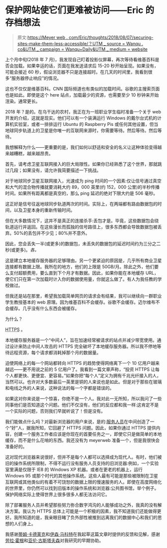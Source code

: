 # 保护网站使它们更难被访问——Eric 的存档想法

> 原文:[https://Meyer web . com/Eric/thoughts/2018/08/07/securing-sites-make-them-less-accessible/？UTM _ source = Wanqu . co&UTM _ campaign = Wanqu+Daily&UTM _ medium = website](https://meyerweb.com/eric/thoughts/2018/08/07/securing-sites-made-them-less-accessible/?utm_source=wanqu.co&utm_campaign=Wanqu+Daily&utm_medium=website)

上个月中旬(2018 年 7 月)，我发现自己盯着投影仪屏幕，再次等待看维基百科是否会加载。如果幸运的话，页面在我发送请求后 15-20 秒开始呈现。如果没有，可能会接近 60 秒，假设浏览器不只是连接超时。在几天的时间里，我看到很多“服务器停止响应”的情况。

这也不仅仅是维基百科。CNN 国际频道也有类似的加载时间。谷歌的主搜索页面也是如此。即使是这个 here 站点，加载最少的资源，也需要至少 10 秒钟来开始渲染。通常更长。

2018 年？是的。在乌干达的农村，我正在为一班职业学生临时准备一个关于 web 开发的介绍，这就是现实。他们可以有一个装满运行 Windows 的戴尔台式机的计算机实验室，或者一排排运行 Ubuntu 的 Raspberry Pis 或任何其他设置，但当地球同步轨道上的卫星是你唯一的互联网来源时，你需要等待。然后等待。然后等待。

我想解释为什么——更重要的是，我们如何以舒适和安全的名义让这种体验变得越来越糟糕，越来越昂贵。

首先，请考虑卫星互联网接入的巨大局限性。如果你已经熟悉了这个世界，那就跳过几段；如果没有，请允许我简要描述一下挑战。

对于地球同步卫星互联网接入，光速成为 ping 时间的一个因素:仅让信号通过真空和大气的混合物传播就要消耗大约 89，000 英里(约 152，000 公里)的半秒传播时间。如果所有距离都是真空的，那么 ping 延迟的绝对下限大约是 506 毫秒。

这正好是信号往返地球同步轨道两次的时间。实际上，在两端都有路由数据包的时间，以及卫星本身的重新传输时间。

但在大多数情况下，这并不是真正的连接杀手:丢包才是。毕竟，这些数据包会绕轨道运行并返回。在这些漫长而孤独的信号路径上，很多东西都会导致数据包被丢弃。50%的丢包并不少见；80%并不意外。

因此，您会丢失一半(或更多)的数据包，未丢失的数据包的延迟时间约为三分之二秒(或更多)。*各。*

这是建立本地缓存服务器的足够理由。另一个更紧迫的原因是，几乎所有商业卫星连接都有数据上限。我所在的地方，他们的上限是 50GB/月。除此之外，他们要么支付超额费用，要么直到下个月才有数据。因此，如果你能在本地缓存 URL，使它们只在第一次加载时计入你的数据使用量，你就这么做了。有人为我任教的学校做过。

但我还是站在那里，希望我加载简单网页的请求会有结果，我可以继续向一群职业学生教授基本的 web 原理。因为维基百科不会缓存。谷歌不会缓存。迈尔维布不会缓存。几乎没有什么东西会被缓存。

为什么？

<acronym title="HyperText Transfer Protocol (Secure)">HTTPS</acronym> 。

本地缓存服务器是一个“中间人”，旨在加速经常被请求的站点并减少带宽使用。通过设计来防止中间人攻击的 HTTPS 完全破坏了本地缓存服务器。所以我不停地等待远程资源，每个请求都消耗掉那个月的数据量。

迫使网络上的每一个网站都转向 HTTPS 的趋势使得网络离下一个 10 亿用户越来越远——更不用说之前的 5 亿用户了。我看到一篇文章声称，“投资 HTTPS 让每个人都更快、更便宜、更容易。”如果你把“每个人”定义为拥有千兆光纤接入的人，当然可以。也许对大多数最后一英里是铜的人来说也是如此。但是对于那些在玻璃和电线之外的人来说，这种说法的每一个字都是错误的。

如果这对你来说是一个惊喜，你绝不是一个人。我对此一无所知，所以我问了一些同事他们是否知道这个问题。他们不仅没有，他们的反应都和我一样:这肯定不是一个实际的问题，否则我们早就听说了！但是没有。

我们能做点什么吗？对最新浏览器的用户来说，是的:[服务人员](https://developers.google.com/web/fundamentals/primers/service-workers/)在中间创造了一个“好”人，据我所知，它回避了 HTTPS 问题。因此，如果你通过 HTTPS 提供内容，创建一个服务工作者应该是你现在的首要任务之一，即使它只是做简单的本地缓存，而不是什么花哨的东西。我还没有为 meyerweb 准备一个，但是我很快会准备好的。

这对现代浏览器来说很好，但并不是每个人都可以选择成为现代人。有时，他们被旧的操作系统所限制，不得不运行没有服务人员支持的旧浏览器:例如，一个实验室里满是仅限于 IE8 的 Windows XP 机器。或者在更老的机器上，运行 Windows 95 或那个时代的其他操作系统。这些人最有可能是那些被限制在卫星互联网或其他类似的有着不可饶恕的数据上限的慢速服务的人。即使在高度网络化的世界里，你仍然可以找到旧版本的操作系统和浏览器:公共图书馆，举个例子。保护网络实际上使得世界上很多很多人都无法访问它。

除了部署服务人员并希望那些努力弥合数字鸿沟的人能够成功之外，我真的没有解决方案。我认为 HTTPS 总体上可能是一个积极的因素，我不知道我们还能做得更好。我所知道的是，我亲眼目睹了负外部性被推到远离我们的数据中心和我们的思想的人们身上。

我感谢[蒂姆·卡德莱克](https://timkadlec.com/)和[伊森·马科特](http://ethanmarcotte.com)在我起草这篇文章时提供的反馈和见解，感谢[劳拉·霍根](https://larahogan.me/)和[亚伦·古斯塔夫森](https://www.aaron-gustafson.com/)对我研究的早期协助。